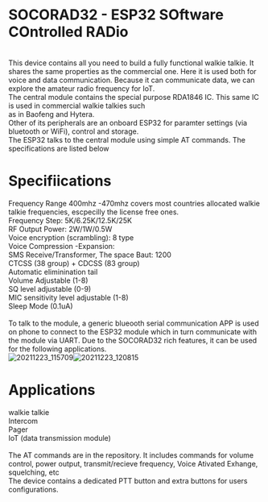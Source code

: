 # SOCORAD32 - ESP32 SOftware COntrolled RADio
<br />This device contains all you need to build a fully functional walkie talkie. It shares the same properties as the commercial one. Here it is used both for voice and data communication. Because it can communicate data, we can explore the amateur radio frequency for IoT.
<br />The central module contains the special purpose RDA1846 IC. This same IC is used in commercial walkie talkies such<br/>
as in Baofeng and Hytera.
<br />Other of its peripherals are an onboard ESP32 for paramter settings (via bluetooth or WiFi), control and storage. 
<br/>The ESP32 talks to the central module using simple AT commands. The specifications are listed below

# Specifiications
Frequency Range 400mhz -470mhz covers most countries allocated walkie talkie frequencies, escpecilly the license free ones.
<br/> Frequency Step: 5K/6.25K/12.5K/25K
<br/> RF Output Power: 2W/1W/0.5W
<br/> Voice encryption (scrambling): 8 type
<br/> Voice Compression -Expansion:
<br/> SMS Receive/Transformer, The space Baut: 1200
<br/>CTCSS (38 group) + CDCSS (83 group)
<br/> Automatic eliminination tail
<br/> Volume Adjustable (1-8)
<br/> SQ level adjustable (0-9)
<br/> MIC sensitivity level adjustable (1-8)
<br/> Sleep Mode (0.1uA)
<br/><br/>To talk to the module, a generic blueooth serial communication APP is used on phone to connect to the ESP32 module which in turn communicate with the module via UART. Due to the SOCORAD32 rich features, it can be used for the following applications.
<br/>![20211223_115709](https://user-images.githubusercontent.com/88499684/147236972-0cf456d9-e1e3-430d-9c5c-fa2d9e848e35.jpg)![20211223_120815](https://user-images.githubusercontent.com/88499684/147237009-5a7c7173-68a2-4263-8a53-7467b1347df0.jpg)

# Applications
walkie talkie
<br/>Intercom
<br/>Pager
<br/>IoT (data transmission module)
<br/><br/>The AT commands are in the repository. It includes commands for volume control, power output, transmit/recieve frequency, Voice Ativated Exhange, squelching, etc
<br/>The device contains a dedicated PTT button and extra buttons for users configurations.
